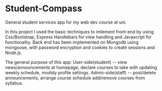 # Student-Compass
General student services app for my web dev course at uni.

In this project I used the basic techniques to imlement front-end by using Css/Bootstrap, Express Handlebars for view handling and Javascript for functionality.
Back end has been implemented on Mongodb using mongoose, with password encryption and cookies to create sessions and Node.js.

The general purpose of this app:
User-side(student) -- view news/announcements at homepage, declare courses to take with updating weekly schedule, modidy profile settings.
Admin-side(staff) -- post/delete announcements, arrange course schedule add/remove courses from syllabus.




